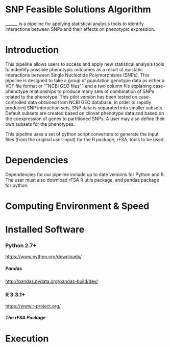 # SNP Feasible Solutions Algorithm
______ is a pipeline for applying statistical analysis tools to identify interactions between SNPs and their effects on phenotypic expression.

# Introduction
This pipeline allows users to access and apply new statistical analysis tools to indentify possible phenotypic outcomes
as a result of epistatic interactions between Single Nucleotide Polymorphisms (SNPs). This pipeline is designed to take
a group of population genotype data as either a VCF file format or ""NCBI GEO files"" and a two column file explaning 
case-phenotype relationships to produce many sets of combination of SNPs related to the phenotype. This pilot version
has been tested on case-controlled data obtained from NCBI GEO database. In order to rapidly produced SNP interaction sets, SNP data is separated into smaller subsets. Default subsets are created based on clinvar phenotype data and based on the coexpression of genes to partitioned SNPs. A user may also define their own subsets for the phenotypes.


This pipeline uses a set of python script converters to generate the input files (from the original user input) for the
R package, rFSA, tools to be used.

# Dependencies

Dependencies for our pipeline include up to date versions for Python and R. The user must also download rFSA R utils package, and pandas package for python.

# Computing Environment & Speed

# Installed Software

### Python 2.7+

https://www.python.org/downloads/

##### Pandas

http://pandas.pydata.org/pandas-build/dev/

### R 3.3.1+

https://www.r-project.org/

##### The rFSA Package

# Execution
